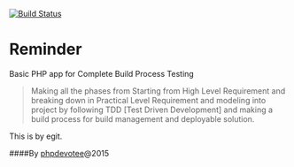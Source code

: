 [![Build Status](https://travis-ci.org/phpdevotee/calc.svg?branch=master)](https://travis-ci.org/phpdevotee/calc)

# Reminder

Basic PHP app for  Complete Build Process Testing


> Making all the phases from Starting from High Level Requirement and breaking down in Practical Level Requirement and modeling into project by following TDD [Test Driven Development] and making a build process for build management and deployable solution.

This is by egit.


####By
[phpdevotee]@2015
















[phpdevotee]:ck.test.pro@gmail.com


